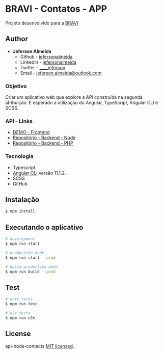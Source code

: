 # BRAVI - Contatos - APP
Projeto desenvolvido para a [BRAVI](https://bravi.com.br/)

## Author

- **Jeferson Almeida**
  - Github - [jefersonalmeida](https://github.com/jefersonalmeida)
  - Linkedin - [jefersonalmeida](https://www.linkedin.com/in/jefersonalmeida/)
  - Twitter - [____jeferson](https://twitter.com/____jeferson)
  - Email - [jeferson.almeida@outlook.com](mailto://jeferson.almeida@outlook.com)

### Objetivo
Criar um aplicativo web que explore a API construída na segunda atribuição. É esperado
a utilização do Angular, TypeScript, Angular CLI e SCSS.

### API - Links

- [DEMO - Frontend](https://bravi.com.br)
- [Repositório - Backend - Node](https://bravi.com.br)
- [Repositório - Backend - PHP](https://bravi.com.br)

### Tecnologia
- Typescript
- [Angular CLI](https://github.com/angular/angular-cli) versão 11.1.2.
- SCSS  
- GitHub

## Instalação

```bash
$ npm install
```

## Executando o aplicativo

```bash
# development
$ npm run start

# production mode
$ npm run start --prod

# build production mode
$ npm run build --prod
```

## Test

```bash
# unit tests
$ npm run test

# e2e tests
$ npm run e2e

```
## License

api-node-contacts [MIT licensed](LICENSE).
